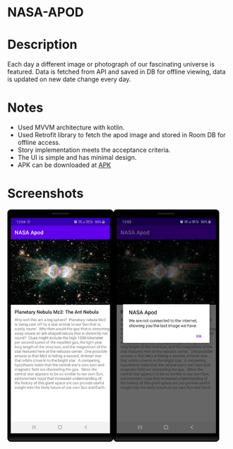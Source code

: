 # NASA-APOD

# Description
Each day a different image or photograph of our fascinating universe is featured.
Data is fetched from API and saved in DB for offline viewing, data is updated on new date change every day.

# Notes  
* Used MVVM architecture with kotlin.
* Used Retrofit library to fetch the apod image and stored in Room DB for offline access.
* Story implementation meets the acceptance criteria.
* The UI is simple and has minimal design.
* APK can be downloaded at [APK](app-release.apk)

# Screenshots
<img align="left" src="apod_loaded.png" width="240"> <img align="left" src="apod_with_alert_msg.png" width="240">  



